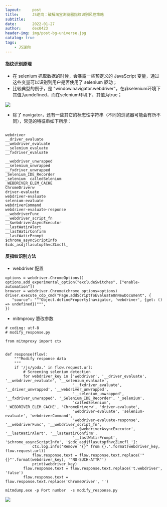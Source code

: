 ```yaml
---
layout:     post
title:      JS逆向：破解淘宝浏览器指纹识别风控策略
subtitle:   
date:       2022-01-27
author:     dex0423
header-img: img/post-bg-universe.jpg
catalog: true
tags:
    - JS逆向
---
```


#### 指纹识别原理
- 在 selenium 抓取数据的时候，会暴露一些预定义的 JavaScript 变量，通过这些变量可以识别到用户是否使用了 selenium 驱动；
- 比较典型的例子，是 "window.navigator.webdriver"，在非selenium环境下其值为undefined，而在selenium环境下，其值为true；

![]({{site.baseurl}}/img-post/taobao-fingerprint.png)

- 除了 navigator，还有一些其它的标志性字符串（不同的浏览器可能会有所不同），常见的特征串如下所示：

```

webdriver  
__driver_evaluate  
__webdriver_evaluate  
__selenium_evaluate  
__fxdriver_evaluate  
  
__webdriver_unwrapped  
__selenium_unwrapped  
__fxdriver_unwrapped  
_Selenium_IDE_Recorder  
_selenium  calledSelenium  
_WEBDRIVER_ELEM_CACHE  
ChromeDriverw  
driver-evaluate  
webdriver-evaluate  
selenium-evaluate  
webdriverCommand  
webdriver-evaluate-response  
__webdriverFunc  
__webdriver_script_fn  
__$webdriverAsyncExecutor  
__lastWatirAlert  
__lastWatirConfirm  
__lastWatirPrompt  
$chrome_asyncScriptInfo  
$cdc_asdjflasutopfhvcZLmcfl_
```

#### 反指纹识别方法

- webdriver 配置
```
options = webdriver.ChromeOptions()
options.add_experimental_option("excludeSwitches", ["enable-automation"])
browser = webdriver.Chrome(chrome_options=options)
driver.execute_cdp_cmd("Page.addScriptToEvaluateOnNewDocument", {
   "source": """Object.defineProperty(navigator, 'webdriver', {get: () => undefined})""",
})
```

- mitmproxy 篡改参数

```
# coding: utf-8
# modify_response.py

from mitmproxy import ctx


def response(flow):
    """Modify response data
    """
    if '/js/yoda.' in flow.request.url:
        # Screening selenium detection
        for webdriver_key in ['webdriver', '__driver_evaluate', '__webdriver_evaluate', '__selenium_evaluate',
                              '__fxdriver_evaluate', '__driver_unwrapped', '__webdriver_unwrapped',
                              '__selenium_unwrapped', '__fxdriver_unwrapped', '_Selenium_IDE_Recorder', '_selenium',
                              'calledSelenium', '_WEBDRIVER_ELEM_CACHE', 'ChromeDriverw', 'driver-evaluate',
                              'webdriver-evaluate', 'selenium-evaluate', 'webdriverCommand',
                              'webdriver-evaluate-response', '__webdriverFunc', '__webdriver_script_fn',
                              '__$webdriverAsyncExecutor', '__lastWatirAlert', '__lastWatirConfirm',
                              '__lastWatirPrompt', '$chrome_asyncScriptInfo', '$cdc_asdjflasutopfhvcZLmcfl_']:
            ctx.log.info('Remove "{}" from {}.'.format(webdriver_key, flow.request.url))
            flow.response.text = flow.response.text.replace('"{}"'.format(webdriver_key), '"NO-SUCH-ATTR"')
            print(webdriver_key)
        flow.response.text = flow.response.text.replace('t.webdriver', 'false')
        flow.response.text = flow.response.text.replace('ChromeDriver', '')
```

```
mitmdump.exe -p Port number  -s modify_response.py
```

![]({{site.baseurl}}/img-post/taobao-fingerprint-1.png)

